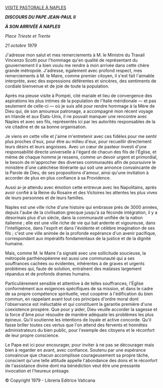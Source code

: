 [VISITE PASTORALE À NAPLES](http://www.vatican.va/holy_father/john_paul_ii/travels/sub_index1979/trav_pompei-napoli_fr.htm)

***DISCOURS DU PAPE JEAN-PAUL II***

***À SON ARRIVÉE À NAPLES***

*Place Trieste et Trente*

*21 octobre 1979*

J'adresse mon salut et mes remerciements à M. le Ministre du Travail Vincenzo Scotti pour l'hommage qu'en qualité de représentant du gouvernement il a bien voulu me rendre à mon arrivée dans cette chère grande métropole. J'adresse, également avec profond respect, mes remerciements à M. le Maire, comme premier citoyen, il s'est fait l'aimable interprète, avec des expressions déférentes et sincères, des sentiments de cordiale bienvenue et de joie de toute la population.

Après ma pieuse visite à Pompéi, cité mariale et lieu de convergence des aspirations les plus intimes de la population de l'Italie méridionale — et pas seulement de celle-ci — où je suis allé pour rendre hommage à la Mère de Dieu qui, de son amoureux patronage, a accompagné mon récent voyage en Irlande et aux États-Unis, il ne pouvait manquer une rencontre avec Naples et avec ses fils, représentés ici par les autorités responsables de la vie citadine et de sa bonne organisation.

Je viens en cette ville et j'aime m'entretenir avec ces fidèles pour me sentir plus proches d'eux, pour être au milieu d'eux, pour recueillir directement leurs désirs et leurs angoisses. Avec un cœur de pasteur investi d'une responsabilité directe universelle à l'égard de chacun des fils de l'Église, et même de chaque homme je ressens, comme un devoir urgent et primordial, le besoin de m'approcher des diverses communautés afin de poursuivre le ministère d'une catéchèse itinérante qui soit une annonce convaincante de la Parole de Dieu, de ses propositions d'amour, ainsi qu'une invitation à accorder de plus en plus confiance à sa Providence.

Aussi ai-je attendu avec émotion cette entrevue avec les Napolitains, après avoir confié à la Reine du Rosaire et des Victoires les attentes les plus vives de leurs personnes et de leurs familles.

Naples est une ville riche d'une histoire qui embrasse près de 3000 années, depuis l'aube de la civilisation grecque jusqu'à sa féconde intégration, il y a désormais plus d'un siècle, dans la communauté unifiée de la nation italienne ; elle est une ville riche de vie qui bat ardente et vigoureuse, dans l'intelligence, dans l'esprit et dans l'évidente et célèbre imagination de ses fils ; c'est une ville animée de la profonde espérance d'un avenir pacifique, correspondant aux impératifs fondamentaux de la justice et de la dignité humaine.

Mais, comme M. le Maire l'a signalé avec une sollicitude soucieuse, la métropole parthénopéenne est aussi une communauté qui a ses souffrances cachées ou évidentes, inhérentes à de graves et urgents problèmes qui, faute de solution, entraînent des malaises largement répandus et de profonds drames humains.

Particulièrement sensible et attentive à de telles souffrances, l'Église conformément aux exigences spécifiques de sa mission, et dans le cadre de sa propre compétence spirituelle, veut coopérer à l'édification du bien commun, en rappelant avant tout ces principes d'ordre moral dont l'observance est inéluctable et qui constituent la garantie première d'une coexistence prospère. Que pour y aider, Dieu veuille accorder la sagesse et la force d'âme pour résoudre de manière adéquate les problèmes les plus épineux. Qu'il soutienne les intentions de loyale et active concorde. Qu'il fasse briller toutes ces vertus que l'on attend des fervents et honnêtes administrateurs du bien public, pour l'exemple des citoyens et le réconfort de leur propre conscience.

Le Pape est ici pour encourager, pour inviter à ne pas se décourager mais bien à regarder en avant, avec confiance. Soutenu par une espérance convaincue que chacun accomplisse courageusement sa propre tâche, conscient qu'une telle attitude appelle l'abondance des dons et le réconfort de l'assistance divine dont ma bénédiction veut être une pressante invocation et l'heureux présage.

© Copyright 1979 - Libreria Editrice Vaticana